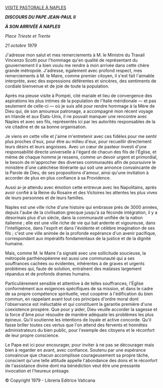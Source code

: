 [VISITE PASTORALE À NAPLES](http://www.vatican.va/holy_father/john_paul_ii/travels/sub_index1979/trav_pompei-napoli_fr.htm)

***DISCOURS DU PAPE JEAN-PAUL II***

***À SON ARRIVÉE À NAPLES***

*Place Trieste et Trente*

*21 octobre 1979*

J'adresse mon salut et mes remerciements à M. le Ministre du Travail Vincenzo Scotti pour l'hommage qu'en qualité de représentant du gouvernement il a bien voulu me rendre à mon arrivée dans cette chère grande métropole. J'adresse, également avec profond respect, mes remerciements à M. le Maire, comme premier citoyen, il s'est fait l'aimable interprète, avec des expressions déférentes et sincères, des sentiments de cordiale bienvenue et de joie de toute la population.

Après ma pieuse visite à Pompéi, cité mariale et lieu de convergence des aspirations les plus intimes de la population de l'Italie méridionale — et pas seulement de celle-ci — où je suis allé pour rendre hommage à la Mère de Dieu qui, de son amoureux patronage, a accompagné mon récent voyage en Irlande et aux États-Unis, il ne pouvait manquer une rencontre avec Naples et avec ses fils, représentés ici par les autorités responsables de la vie citadine et de sa bonne organisation.

Je viens en cette ville et j'aime m'entretenir avec ces fidèles pour me sentir plus proches d'eux, pour être au milieu d'eux, pour recueillir directement leurs désirs et leurs angoisses. Avec un cœur de pasteur investi d'une responsabilité directe universelle à l'égard de chacun des fils de l'Église, et même de chaque homme je ressens, comme un devoir urgent et primordial, le besoin de m'approcher des diverses communautés afin de poursuivre le ministère d'une catéchèse itinérante qui soit une annonce convaincante de la Parole de Dieu, de ses propositions d'amour, ainsi qu'une invitation à accorder de plus en plus confiance à sa Providence.

Aussi ai-je attendu avec émotion cette entrevue avec les Napolitains, après avoir confié à la Reine du Rosaire et des Victoires les attentes les plus vives de leurs personnes et de leurs familles.

Naples est une ville riche d'une histoire qui embrasse près de 3000 années, depuis l'aube de la civilisation grecque jusqu'à sa féconde intégration, il y a désormais plus d'un siècle, dans la communauté unifiée de la nation italienne ; elle est une ville riche de vie qui bat ardente et vigoureuse, dans l'intelligence, dans l'esprit et dans l'évidente et célèbre imagination de ses fils ; c'est une ville animée de la profonde espérance d'un avenir pacifique, correspondant aux impératifs fondamentaux de la justice et de la dignité humaine.

Mais, comme M. le Maire l'a signalé avec une sollicitude soucieuse, la métropole parthénopéenne est aussi une communauté qui a ses souffrances cachées ou évidentes, inhérentes à de graves et urgents problèmes qui, faute de solution, entraînent des malaises largement répandus et de profonds drames humains.

Particulièrement sensible et attentive à de telles souffrances, l'Église conformément aux exigences spécifiques de sa mission, et dans le cadre de sa propre compétence spirituelle, veut coopérer à l'édification du bien commun, en rappelant avant tout ces principes d'ordre moral dont l'observance est inéluctable et qui constituent la garantie première d'une coexistence prospère. Que pour y aider, Dieu veuille accorder la sagesse et la force d'âme pour résoudre de manière adéquate les problèmes les plus épineux. Qu'il soutienne les intentions de loyale et active concorde. Qu'il fasse briller toutes ces vertus que l'on attend des fervents et honnêtes administrateurs du bien public, pour l'exemple des citoyens et le réconfort de leur propre conscience.

Le Pape est ici pour encourager, pour inviter à ne pas se décourager mais bien à regarder en avant, avec confiance. Soutenu par une espérance convaincue que chacun accomplisse courageusement sa propre tâche, conscient qu'une telle attitude appelle l'abondance des dons et le réconfort de l'assistance divine dont ma bénédiction veut être une pressante invocation et l'heureux présage.

© Copyright 1979 - Libreria Editrice Vaticana